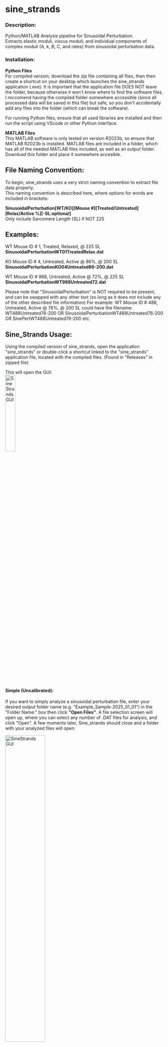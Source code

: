 # sine_strands 
### Description:
Python/MATLAB Analysis pipeline for Sinusoidal Perturbation.  
Extracts elastic moduli, viscus moduli, and individual components of complex moduli (A, k, B, C, and rates) from sinusoidal perturbation data.

### Installation:
**Python Files**  
For compiled version, download the zip file containing all files, then then create a shortcut on your desktop which launches the sine_strands application (.exe).
It is important that the application file DOES NOT leave the folder, because otherwise it won't know where to find the software files. I reccomend having the compiled folder somewhere accessible (since all processed data will be saved in this file) but safe, so you don't accidentally add any files into the folder (which can break the software). 

For running Python files, ensure that all used libraries are installed and then run the script using VScode or other Python interface.  

**MATLAB Files**  
This MATLAB software is only tested on version R2023b, so ensure that MATLAB R2023b is installed.
MATLAB files are included in a folder, which has all of the needed MATLAB files included, as well as an output folder. Download this folder and place it somewhere accesible. 

## File Naming Convention:  
To begin, sine_strands uses a very strict naming convention to extract file data properly.  
This naming convention is described here, where options for words are included in brackets:  

**SinusoidalPerturbation[WT/KO][Mouse #][Treated/Untreated][Relax/Active %][-SL:optional]**  
          Only include Sarcomere Length (SL) if NOT 225

Examples: 
--
WT Mouse ID # 1, Treated, Relaxed, @ 225 SL  
**SinusoidalPerturbationWT01TreatedRelax.dat**

KO Mouse ID # 4, Untreated, Active @ 86%, @ 200 SL  
**SinusoidalPerturbationKO04Untreated86-200.dat**

WT Mouse ID # 988, Untreated, Active @ 72%, @ 225 SL  
**SinusoidalPerturbationWT988Untreated72.dat**

Please note that "SinusoidalPerturbation" is NOT required to be present, and can be swapped with any other text (so long as it does not include any of the other described file information)
For example: 
WT Mouse ID # 488, Untreated, Active @ 76%, @ 200 SL
could have the filename:
WT488Untreated76-200 OR SinusoidalPerturbationWT488Untreated76-200 OR SinePertWT488Untreated76-200 etc.

## Sine_Strands Usage:  
Using the compiled version of sine_strands, open the application "sine_strands" or double-click a shortcut linked to the "sine_strands" application file, located with the compiled files. (Found in "Releases" in zipped file)

This will open the GUI:  
<img src="https://github.com/user-attachments/assets/e8a43ce0-8f8f-4cdf-87a7-07fd0a8db99c" alt="SineStrands GUI" style="width:25%; height:auto;">

#### Simple (Uncalibrated):  
If you want to simply analyze a sinusoidal perturbation file, enter your desired output folder name (e.g. "Example_Sample-2025_01_01") in the "Folder Name:" box then click **"Open Files"**.
A file selection screen will open up, where you can select any number of .DAT files for analysis, and click "Open". A few moments later, Sine_strands should close and a folder with your analyzed files will open:  
  
<img src="https://github.com/user-attachments/assets/d5c20fe4-ee67-4b24-b6b1-15ffe1fc96e0" alt="SineStrands GUI" style="width:50%; height:auto;">  
  

This folder contains a summary excel doc of all analyzed files (if multiple files were analyzed) elastic/viscous moduli:  
  
<img src="https://github.com/user-attachments/assets/de723bc5-3a31-4a3f-a3bf-b1962c93895f" style="width:60%; height:auto;">  

    

This file is used for the downstream analysis using MATLAB. To move onto the MATLAB anaysis portion, please continue to "MATLAB Analysis Usage"

The Sine_strands output folder also contains a folder with all individual files' in-depth analysis data as .csv files:  
  
<img src="https://github.com/user-attachments/assets/1416d01a-1d10-456e-8217-6ef3092e26e6" style="width:60%; height:auto;">  

Please note that the "Uncalibrated" Vm/Em columns are identical to the other Em/Vm columns in the above example. This is because a calibration file was not used for this analysis!

#### Calibrated:  
If you have a calibration file you'd like to use (which will subtract off any moduli, removing delay), you will need to first run the calibration file.
Therefore, follow the above instructions for "simple" analysis using the calibration DAT recording and save the in-depth .CSV file (2nd Spreadsheet shown above). The sine_strands program will ONLY accept this .CSV file for calibration, to prevent users from accidentally inputting the summary file (which is .xlsx) for calibration. Sine_strands REQUIRES the in-depth data to properly calibrate sinusoidal input data.  

**Note:** Unless you added some sizes, you should get a little error pop-up which tell you you're missing size measurements for your cell. This just means sine_strands couldn't find dimensions for your cell, which is good because calibration files should not be run on cells.  

After you have analyzed the calibration file, you will re-open Sinestrands and click "Select" underneath "Calibration File" in the GUI. This will open a file selection window, where you can navigate to the calibration file and select it, then hit "Open". (NOTE: You may get an error about "calibration file" not being found, please read the "IMPORTANT" section below)
The file navigation window should now close, and you'll be presented with an updated GUI, which lists the calibration name under "Calibration File:"  
**GUI Before selecting calibration file:**  
  
<img src="https://github.com/user-attachments/assets/e8a43ce0-8f8f-4cdf-87a7-07fd0a8db99c" alt="SineStrands GUI" style="width:20%; height:auto;">

**GUI After selecting calibration file:**  
  
<img src="https://github.com/user-attachments/assets/eb13cdf4-be19-47b7-b819-330708b6f379" alt="SineStrands GUI" style="width:20%; height:auto;">  

**IMPORTANT - FOR THE FIRST TIME ONLY:**  
This selected calibration file is now selected, but the program must be reset before the file can be used. Therefore, close out sine_strands and relaunch. Now when you relaunch sine_strands, you should have the calibration file displayed. Sine_strands will remember this calibration file, so long as it does not change locations.
  
Now you can follow the rest of the example above, where you'll put in a folder name and hit "Select Files", then select the files you'd like to analyze. **Please note that the calibrated file must have IDENTICAL frequency sweeps to the analyzed files.**  



Once you have your calibrated summary file, you can continue onto the MATLAB analysis!  
  

## MATLAB Analysis Usage:  

To preface this section, the MATLAB analysis requires more hands-on work with code files. BEWARE!! 👻  

1) Start by copying/moving your output summary file from Sine_strands "Data_Summary-ExampleName" into your folder containing the MATLAB files.
2) Open "analyze_Nyquist_plots" in MATLAB, which should give a view like this:
<br>

![image](https://github.com/user-attachments/assets/49a5319a-3f07-437a-b9cb-c5cb04935587)  

<br>
  
3) Change the input_dir text on line #7 between the single quote marks (') to the path of your MATLAB folder where this "analyze_Nyquist_plots" file is located.  (You only have to do this once, unless you move this whole folder!!)

4) Now, copy the name of your output file into the single quotes on line #10, changing filename to the name of your summary file from SineStrands (e.g. filename = 'Data_Summary-ExampleName.xlsx')
4a) BE SURE TO ADD ".xlsx" to the end of the filename!

5) Change "heart_sample" on line #18 to the mouse ID that you want to extract data from. The output from sinestrands always adds "Mouse" before the number, i.e. "Mouse04" or "Mouse988" would be the heart sample.

6) Change to the "EDITOR" tab at the top, if you're not already there, then click "Run". This should output a few graphs and then automatically stop.
<br>
   
![image](https://github.com/user-attachments/assets/dcde2bba-0add-4354-881d-c8f527e2c11a)  


<br>


8) For this sample, the output data will be created in the base folder, and the graphs will be saved to the "output" folder that is inside this folder.

**Output excel file is created in base folder, graphs are placed in "output" folder:**  
<br>


<img src="https://github.com/user-attachments/assets/313e1224-e0bf-4bf3-b53c-dac0d07d4187" style="width:50%; height:auto;">   

**Output data from MATLAB analysis:**  

![image](https://github.com/user-attachments/assets/901a64bb-12b2-41dd-ad28-f1a07e69e827)  


10)   To run the rest of the samples in the sinestrands file, move the output file to a new place (or it might get overwritten), then change "heart_sample" to the next mouse ID # and hit run again.


**Important:**  
For the next file you analyze, you only need to change the name of the summary file on line #10, provided that you've copied the summary file into the folder with the MATLAB files.


And that's it! From here, you can use the different curve fit metrics of the nyquest plot to describe how two tissues behave differently to mechancial forces.





